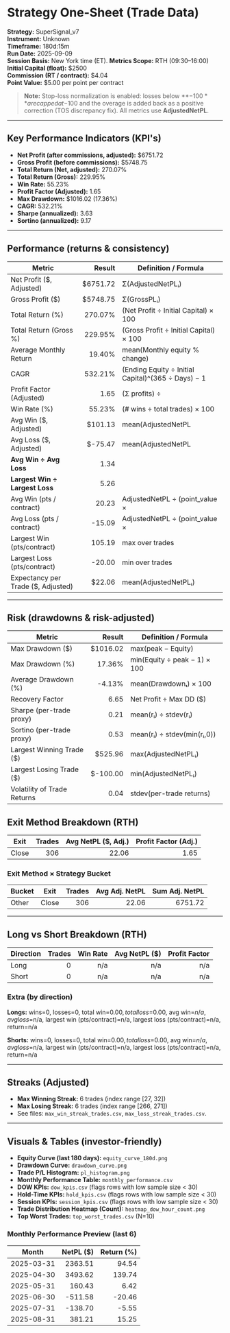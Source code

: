 
# Strategy One-Sheet (Trade Data)

**Strategy:** SuperSignal_v7  
**Instrument:** Unknown  
**Timeframe:** 180d:15m  
**Run Date:** 2025-09-09  
**Session Basis:** New York time (ET). **Metrics Scope:** RTH (09:30–16:00)  
**Initial Capital (float):** $2500  
**Commission (RT / contract):** $4.04  
**Point Value:** $5.00 per point per contract

> **Note:** Stop-loss normalization is enabled: losses below **−$100** are capped at −$100 and the overage is added back as a positive correction (TOS discrepancy fix). All metrics use **AdjustedNetPL**.

---

## Key Performance Indicators (KPI's)
- **Net Profit (after commissions, adjusted):** $6751.72
- **Gross Profit (before commissions):** $5748.75
- **Total Return (Net, adjusted):** 270.07%
- **Total Return (Gross):** 229.95%
- **Win Rate:** 55.23%
- **Profit Factor (Adjusted):** 1.65
- **Max Drawdown:** $1016.02 (17.36%)
- **CAGR:** 532.21%
- **Sharpe (annualized):** 3.63
- **Sortino (annualized):** 9.17

---

## Performance (returns & consistency)
| Metric | Result | Definition / Formula |
|---|---:|---|
| Net Profit ($, Adjusted) | $6751.72 | Σ(AdjustedNetPLᵢ) |
| Gross Profit ($) | $5748.75 | Σ(GrossPLᵢ) |
| Total Return (%) | 270.07% | (Net Profit ÷ Initial Capital) × 100 |
| Total Return (Gross %) | 229.95% | (Gross Profit ÷ Initial Capital) × 100 |
| Average Monthly Return | 19.40% | mean(Monthly equity % change) |
| CAGR | 532.21% | (Ending Equity ÷ Initial Capital)^(365 ÷ Days) − 1 |
| Profit Factor (Adjusted) | 1.65 | (Σ profits) ÷ |Σ losses| |
| Win Rate (%) | 55.23% | (# wins ÷ total trades) × 100 |
| Avg Win ($, Adjusted) | $101.13 | mean(AdjustedNetPL | >0) |
| Avg Loss ($, Adjusted) | $-75.47 | mean(AdjustedNetPL | <0) |
| **Avg Win ÷ Avg Loss** | 1.34 | |Avg Win| ÷ |Avg Loss| |
| **Largest Win ÷ Largest Loss** | 5.26 | |Largest Win| ÷ |Largest Loss| |
| Avg Win (pts / contract) | 20.23 | AdjustedNetPL ÷ (point_value × |Qty|) |
| Avg Loss (pts / contract) | -15.09 | AdjustedNetPL ÷ (point_value × |Qty|) |
| Largest Win (pts/contract) | 105.19 | max over trades |
| Largest Loss (pts/contract) | -20.00 | min over trades |
| Expectancy per Trade ($, Adjusted) | $22.06 | mean(AdjustedNetPLᵢ) |

---

## Risk (drawdowns & risk-adjusted)
| Metric | Result | Definition / Formula |
|---|---:|---|
| Max Drawdown ($) | $1016.02 | max(peak − Equity) |
| Max Drawdown (%) | 17.36% | min(Equity ÷ peak − 1) × 100 |
| Average Drawdown (%) | -4.13% | mean(Drawdownₜ) × 100 |
| Recovery Factor | 6.65 | Net Profit ÷ Max DD ($) |
| Sharpe (per-trade proxy) | 0.21 | mean(rᵢ) ÷ stdev(rᵢ) |
| Sortino (per-trade proxy) | 0.53 | mean(rᵢ) ÷ stdev(min(rᵢ,0)) |
| Largest Winning Trade ($) | $525.96 | max(AdjustedNetPLᵢ) |
| Largest Losing Trade ($) | $-100.00 | min(AdjustedNetPLᵢ) |
| Volatility of Trade Returns | 0.04 | stdev(per-trade returns) |

## Exit Method Breakdown (RTH)
| Exit | Trades | Avg NetPL ($, Adj.) | Profit Factor (Adj.) |
|---|---:|---:|---:|
| Close | 306 | 22.06 | 1.65 |

### Exit Method × Strategy Bucket
| Bucket | Exit | Trades | Avg Adj. NetPL | Sum Adj. NetPL |
|---|---|---:|---:|---:|
| Other | Close | 306 | 22.06 | 6751.72 |

---

## Long vs Short Breakdown (RTH)
| Direction | Trades | Win Rate | Avg NetPL ($) | Profit Factor |
|---|---:|---:|---:|---:|
| Long | 0 | n/a | n/a | n/a |
| Short | 0 | n/a | n/a | n/a |

### Extra (by direction)
**Longs:** wins=0, losses=0, total win=$0.00, total loss=$0.00, avg win=$n/a, avg loss=$n/a, largest win (pts/contract)=n/a, largest loss (pts/contract)=n/a, return=n/a

**Shorts:** wins=0, losses=0, total win=$0.00, total loss=$0.00, avg win=$n/a, avg loss=$n/a, largest win (pts/contract)=n/a, largest loss (pts/contract)=n/a, return=n/a

---

## Streaks (Adjusted)
- **Max Winning Streak:** 6 trades (index range [27, 32])
- **Max Losing Streak:** 6 trades (index range [266, 271])
- See files: `max_win_streak_trades.csv`, `max_loss_streak_trades.csv`.

---

## Visuals & Tables (investor-friendly)
- **Equity Curve (last 180 days):** `equity_curve_180d.png`
- **Drawdown Curve:** `drawdown_curve.png`
- **Trade P/L Histogram:** `pl_histogram.png`
- **Monthly Performance Table:** `monthly_performance.csv`
- **DOW KPIs:** `dow_kpis.csv` (flags rows with low sample size < 30)
- **Hold-Time KPIs:** `hold_kpis.csv` (flags rows with low sample size < 30)
- **Session KPIs:** `session_kpis.csv` (flags rows with low sample size < 30)
- **Trade Distribution Heatmap (Count):** `heatmap_dow_hour_count.png`
- **Top Worst Trades:** `top_worst_trades.csv` (N=10)

### Monthly Performance Preview (last 6)
| Month | NetPL ($) | Return (%) |
|---|---:|---:|
| 2025-03-31 | 2363.51 | 94.54 |
| 2025-04-30 | 3493.62 | 139.74 |
| 2025-05-31 | 160.43 | 6.42 |
| 2025-06-30 | -511.58 | -20.46 |
| 2025-07-31 | -138.70 | -5.55 |
| 2025-08-31 | 381.21 | 15.25 |
